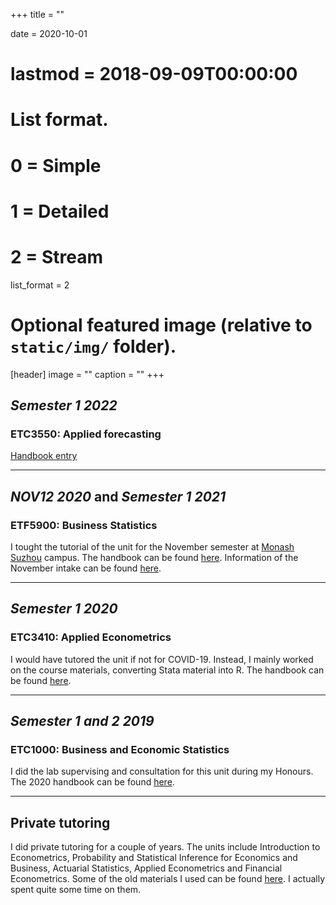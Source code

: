 +++
title = ""

date = 2020-10-01
# lastmod = 2018-09-09T00:00:00

# List format.
#   0 = Simple
#   1 = Detailed
#   2 = Stream
list_format = 2

# Optional featured image (relative to `static/img/` folder).
[header]
image = ""
caption = ""
+++



## _Semester 1 2022_

### ETC3550: Applied forecasting

[Handbook entry](https://handbook.monash.edu/current/units/ETC3550)

---


## _NOV12 2020_ and _Semester 1 2021_

### ETF5900: Business Statistics

I tought the tutorial of the unit for the November semester at [Monash Suzhou](https://www.monash.edu/suzhou) campus. The handbook can be found [here](https://handbook.monash.edu/2020/units/ETF5900). Information of the November intake can be found [here](https://www.monash.edu/study/nov-intake-2020).

 
---

## _Semester 1 2020_

### ETC3410: Applied Econometrics

I would have tutored the unit if not for COVID-19. Instead, I mainly worked on the course materials, converting Stata material into R. The handbook can be found [here](https://handbook.monash.edu/2020/units/ETC3410).

---

## _Semester 1 and 2 2019_

### ETC1000: Business and Economic Statistics

I did the lab supervising and consultation for this unit during my Honours. The 2020 handbook can be found [here](https://handbook.monash.edu/2020/units/ETC1000).

---

## Private tutoring

I did private tutoring for a couple of years. The units include Introduction to Econometrics, Probability and Statistical Inference for Economics and Business, Actuarial Statistics, Applied Econometrics and Financial Econometrics. Some of the old materials I used can be found [here](/materials/). I actually spent quite some time on them.





